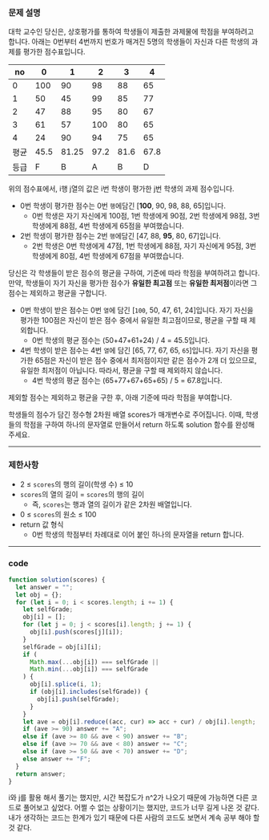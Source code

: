### **문제 설명**

대학 교수인 당신은, 상호평가를 통하여 학생들이 제출한 과제물에 학점을 부여하려고 합니다. 아래는 0번부터 4번까지 번호가 매겨진 5명의 학생들이 자신과 다른 학생의 과제를 평가한 점수표입니다.

| no   | 0    | 1     | 2    | 3    | 4    |
| ---- | ---- | ----- | ---- | ---- | ---- |
| 0    | 100  | 90    | 98   | 88   | 65   |
| 1    | 50   | 45    | 99   | 85   | 77   |
| 2    | 47   | 88    | 95   | 80   | 67   |
| 3    | 61   | 57    | 100  | 80   | 65   |
| 4    | 24   | 90    | 94   | 75   | 65   |
| 평균 | 45.5 | 81.25 | 97.2 | 81.6 | 67.8 |
| 등급 | F    | B     | A    | B    | D    |

위의 점수표에서, i행 j열의 값은 i번 학생이 평가한 j번 학생의 과제 점수입니다.

- 0번 학생이 평가한 점수는 0번 `행`에담긴 [**100**, 90, 98, 88, 65]입니다.
  - 0번 학생은 자기 자신에게 100점, 1번 학생에게 90점, 2번 학생에게 98점, 3번 학생에게 88점, 4번 학생에게 65점을 부여했습니다.
- 2번 학생이 평가한 점수는 2번 `행`에담긴 [47, 88, **95**, 80, 67]입니다.
  - 2번 학생은 0번 학생에게 47점, 1번 학생에게 88점, 자기 자신에게 95점, 3번 학생에게 80점, 4번 학생에게 67점을 부여했습니다.

당신은 각 학생들이 받은 점수의 평균을 구하여, 기준에 따라 학점을 부여하려고 합니다.만약, 학생들이 자기 자신을 평가한 점수가 **유일한 최고점** 또는 **유일한 최저점**이라면 그 점수는 제외하고 평균을 구합니다.

- 0번 학생이 받은 점수는 0번 `열`에 담긴 [`100`, 50, 47, 61, 24]입니다. 자기 자신을 평가한 100점은 자신이 받은 점수 중에서 유일한 최고점이므로, 평균을 구할 때 제외합니다.
  - 0번 학생의 평균 점수는 (50+47+61+24) / 4 = 45.5입니다.
- 4번 학생이 받은 점수는 4번 `열`에 담긴 [65, 77, 67, 65, `65`]입니다. 자기 자신을 평가한 65점은 자신이 받은 점수 중에서 최저점이지만 같은 점수가 2개 더 있으므로, 유일한 최저점이 아닙니다. 따라서, 평균을 구할 때 제외하지 않습니다.
  - 4번 학생의 평균 점수는 (65+77+67+65+65) / 5 = 67.8입니다.

제외할 점수는 제외하고 평균을 구한 후, 아래 기준에 따라 학점을 부여합니다.

학생들의 점수가 담긴 정수형 2차원 배열 scores가 매개변수로 주어집니다. 이때, 학생들의 학점을 구하여 하나의 문자열로 만들어서 return 하도록 solution 함수를 완성해주세요.

---

### 제한사항

- 2 ≤ `scores`의 행의 길이(학생 수) ≤ 10
- `scores`의 열의 길이 = `scores`의 행의 길이
  - 즉, `scores`는 행과 열의 길이가 같은 2차원 배열입니다.
- 0 ≤ `scores`의 원소 ≤ 100
- return 값 형식
  - 0번 학생의 학점부터 차례대로 이어 붙인 하나의 문자열을 return 합니다.

---

### code

```jsx
function solution(scores) {
  let answer = "";
  let obj = {};
  for (let i = 0; i < scores.length; i += 1) {
    let selfGrade;
    obj[i] = [];
    for (let j = 0; j < scores[i].length; j += 1) {
      obj[i].push(scores[j][i]);
    }
    selfGrade = obj[i][i];
    if (
      Math.max(...obj[i]) === selfGrade ||
      Math.min(...obj[i]) === selfGrade
    ) {
      obj[i].splice(i, 1);
      if (obj[i].includes(selfGrade)) {
        obj[i].push(selfGrade);
      }
    }
    let ave = obj[i].reduce((acc, cur) => acc + cur) / obj[i].length;
    if (ave >= 90) answer += "A";
    else if (ave >= 80 && ave < 90) answer += "B";
    else if (ave >= 70 && ave < 80) answer += "C";
    else if (ave >= 50 && ave < 70) answer += "D";
    else answer += "F";
  }
  return answer;
}
```

i와 j를 활용 해서 풀기는 했지만, 시간 복잡도가 n^2가 나오기 때문에 가능하면 다른 코드로 풀어보고 싶었다. 어쩔 수 없는 상황이기는 했지만, 코드가 너무 길게 나온 것 같다. 내가 생각하는 코드는 한계가 있기 때문에 다른 사람의 코드도 보면서 계속 공부 해야 할 것 같다.
